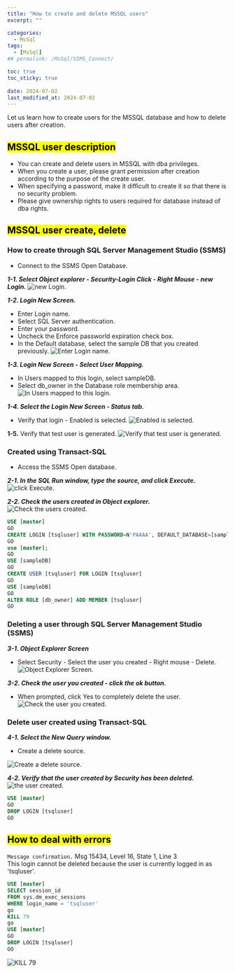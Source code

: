 ```yaml
---
title: "How to create and delete MSSQL users"
excerpt: ""

categories:
  - MsSql
tags:
  - [MsSql]
## permalink: /MsSql/SSMS_Connect/

toc: true
toc_sticky: true
 
date: 2024-07-02
last_modified_at: 2024-07-02
---
```


Let us learn how to create users for the MSSQL database and how to delete users after creation.

## <mark>MSSQL user description</mark>

- You can create and delete users in MSSQL with dba privileges.
- When you create a user, please grant permission after creation according to the purpose of the create user.
- When specifying a password, make it difficult to create it so that there is no security problem.
- Please give ownership rights to users required for database instead of dba rights.
 
## <mark>MSSQL user create, delete</mark>

### How to create through SQL Server Management Studio (SSMS)

- Connect to the SSMS Open Database.  

***1-1. Select Object explorer - Security-Login Click - Right Mouse - new Login.***
![new Login.](/assets/images/postsImages/MsSql/1004_Eng_User_Create/1-1.jpg)

***1-2. Login New Screen.***

- Enter Login name.
- Select SQL Server authentication.
- Enter your password.
- Uncheck the Enforce passworld expiration check box.
- In the Default database, select the sample DB that you created previously.
![Enter Login name.](/assets/images/postsImages/MsSql/1004_Eng_User_Create/1-2.jpg)

***1-3. Login New Screen - Select User Mapping.***

- In Users mapped to this login, select sampleDB.
- Select db_owner in the Database role membership area.
![In Users mapped to this login.](/assets/images/postsImages/MsSql/1004_Eng_User_Create/1-3.jpg)

***1-4. Select the Login New Screen - Status tab.***

- Verify that login - Enabled is selected.
![Enabled is selected.](/assets/images/postsImages/MsSql/1004_Eng_User_Create/1-4.jpg)

**1-5.** Verify that test user is generated.
![Verify that test user is generated.](/assets/images/postsImages/MsSql/1004_Eng_User_Create/1-5.jpg) 

### Created using Transact-SQL

- Access the SSMS Open database.

***2-1. In the SQL Run window, type the source, and click Execute.***
![click Execute.](/assets/images/postsImages/MsSql/1004_Eng_User_Create/2-1.jpg)

***2-2. Check the users created in Object explorer.***
![Check the users created.](/assets/images/postsImages/MsSql/1004_Eng_User_Create/2-2.jpg)

``` sql
USE [master]
GO
CREATE LOGIN [tsqluser] WITH PASSWORD=N'PAAAA', DEFAULT_DATABASE=[sampleDB], CHECK_EXPIRATION=OFF, CHECK_POLICY=ON
GO
use [master];
GO
USE [sampleDB]
GO
CREATE USER [tsqluser] FOR LOGIN [tsqluser]
GO
USE [sampleDB]
GO
ALTER ROLE [db_owner] ADD MEMBER [tsqluser]
GO
```

### Deleting a user through SQL Server Management Studio (SSMS)

***3-1. Object Explorer Screen***

- Select Security - Select the user you created - Right mouse - Delete.
![Object Explorer Screen.](/assets/images/postsImages/MsSql/1004_Eng_User_Create/3-1.jpg)

***3-2. Check the user you created - click the ok button.***

- When prompted, click Yes to completely delete the user.
![Check the user you created.](/assets/images/postsImages/MsSql/1004_Eng_User_Create/3-2.jpg)

### Delete user created using Transact-SQL

***4-1. Select the New Query window.***

- Create a delete source.

![Create a delete source.](/assets/images/postsImages/MsSql/1004_Eng_User_Create/4-1.jpg)

***4-2. Verify that the user created by Security has been deleted.***
![the user created.](/assets/images/postsImages/MsSql/1004_Eng_User_Create/4-2.jpg)

``` sql
USE [master]
GO
DROP LOGIN [tsqluser]
GO
```

## <mark>How to deal with errors</mark>

`Message confirmation.`
Msg 15434, Level 16, State 1, Line 3  
This login cannot be deleted because the user is currently logged in as 'tsqluser'. 

```sql
USE [master]
SELECT session_id
FROM sys.dm_exec_sessions
WHERE login_name = 'tsqluser'
go
KILL 79   
go
USE [master]
GO 
DROP LOGIN [tsqluser]
GO
```

![KILL 79](/assets/images/postsImages/MsSql/1004_Eng_User_Create/5-1.jpg)
